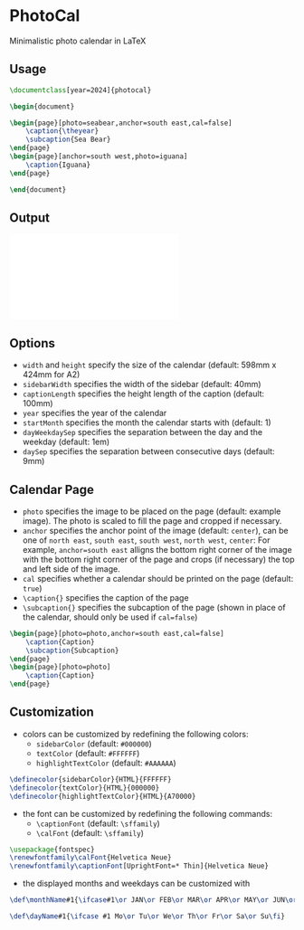 # PhotoCal

Minimalistic photo calendar in LaTeX

## Usage

```latex
\documentclass[year=2024]{photocal}

\begin{document}

\begin{page}[photo=seabear,anchor=south east,cal=false]
    \caption{\theyear}
    \subcaption{Sea Bear}
\end{page}
\begin{page}[anchor=south west,photo=iguana]
    \caption{Iguana}
\end{page}

\end{document}
```

## Output

![Example output](example.pdf)

## Options

- `width` and `height` specify the size of the calendar (default: 598mm x 424mm for A2)
- `sidebarWidth` specifies the width of the sidebar (default: 40mm)
- `captionLength` specifies the height length of the caption (default: 100mm)
- `year` specifies the year of the calendar
- `startMonth` specifies the month the calendar starts with (default: 1)
- `dayWeekdaySep` specifies the separation between the day and the weekday (default: 1em)
- `daySep` specifies the separation between consecutive days (default: 9mm)

## Calendar Page

- `photo` specifies the image to be placed on the page (default: example image). The photo is scaled to fill the page and cropped if necessary.
- `anchor` specifies the anchor point of the image (default: `center`), can be one of `north east`, `south east`, `south west`, `north west`, `center`: For example, `anchor=south east` alligns the bottom right corner of the image with the bottom right corner of the page and crops (if necessary) the top and left side of the image.
- `cal` specifies whether a calendar should be printed on the page (default: `true`)
- `\caption{}` specifies the caption of the page
- `\subcaption{}` specifies the subcaption of the page (shown in place of the calendar, should only be used if `cal=false`)

```latex
\begin{page}[photo=photo,anchor=south east,cal=false]
    \caption{Caption}
    \subcaption{Subcaption}
\end{page}
\begin{page}[photo=photo]
    \caption{Caption}
\end{page}
```

## Customization

- colors can be customized by redefining the following colors:
  - `sidebarColor` (default: `#000000`)
  - `textColor` (default: `#FFFFFF`)
  - `highlightTextColor` (default: `#AAAAAA`)

```latex
\definecolor{sidebarColor}{HTML}{FFFFFF}
\definecolor{textColor}{HTML}{000000}
\definecolor{highlightTextColor}{HTML}{A70000}
```

- the font can be customized by redefining the following commands:
  - `\captionFont` (default: `\sffamily`)
  - `\calFont` (default: `\sffamily`)

```latex
\usepackage{fontspec}
\renewfontfamily\calFont{Helvetica Neue}
\renewfontfamily\captionFont[UprightFont=* Thin]{Helvetica Neue}
```

- the displayed months and weekdays can be customized with

```latex
\def\monthName#1{\ifcase#1\or JAN\or FEB\or MAR\or APR\or MAY\or JUN\or JUL\or AUG\or SEP\or OCT\or NOV\or DEC\fi}

\def\dayName#1{\ifcase #1 Mo\or Tu\or We\or Th\or Fr\or Sa\or Su\fi}
```
